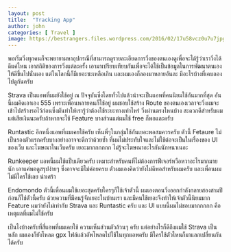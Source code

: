 ```yaml
---
layout: post
title:  "Tracking App"
author: john
categories: [ Travel ]
image: https://bestrangers.files.wordpress.com/2016/02/17u58vcz0u7u7jpg.jpg
---
```


พอเริ่มวิ่งทุกคนก็จะพยายามหาอุปกรณืที่สามารถดูรายละเอียดการวิ่งของตนเองดูเพื่อจะได้รู้ว่าเราวิ่งได้ดีแค่ไหน เอาสถิติของการวิ่งแต่ละครั้ง เอามาเปรียบเทียบกันเพื่อจะได้ใช้เป็นข้อมูลในการพัฒนาตนเองให้ดีขึ้นไปนั่นเอง แต่ในโลกนี้ก็มีเยอะซะเหลือเกิน และผมเองก็ลองมาหลายอันละ มีอะไรบ้างที่เคบลองไปดูกันครับ

Strava เป็นแอพที่ผมยังใช้อยู่ ณ ปัจจุบันซึ่งโดยทั่วไปแล้วน่าจะเป็นแอพที่คนนิยมใช้กันมากที่สุด อันนี้ผมคิดเอาเอง 555 เพราะเพื่อนหลายคนก็ใช้อยู่ ผมชอบใช้สร้าง Route ของตนเองเวลาจะวิ่งผมจะเข้าไปสร้างรอไว้ก่อนซึ่งมันทำให้เรารู้ว่าต้องใช้ระยะทางเท่าไหร่ วิ่งผ่านตรงไหนบ้าง สะดวกดีสำหรับผม แต่เสียเงินนะครับถ้าหากจะใช้ Feature บางส่วนแต่ผมใช้ free ก็พอและครับ

Runtastic อีกหนึ่งแอพที่ผมเคยใช้ครับ เห็นพี่ๆในกลุ่มใช้กันเยอะพอสมควรครับ ตัวนี้ Fetaure ไม่เป็นรองตัวแรกครับบางอย่างอาจจะดีกว่าด้วยซ้ำ ที่ผมไม่ประทับใจและไม่ใช้ต่อจะเป็นในเรื่องของ UI ของเว็บ และโฆษณาในเว็บครับ เยอะมากกกกกก ไม่รู้จะโฆษณาอะไรกันนักหนาเนอะ

Runkeeper แอพนี้ผมใช้แป็บเดียวครับ เหมาะสำหรับคนที่ไม่ต้องการฟีเจอร์หวือหวาอะไรมากมายนัก เอาแค่พอดูสรุปง่ายๆ ซึ่งอาจจะมีไม่ค่อยครบ ตัวผมเองคิดว่ายังไม่ดีพอสำหรับผมครับ และเพื่อนผมไม่มีใครใช้เลย น่าเศร้า

Endomondo ตัวนี้เพื่อนผมใช้เยอะสุดครับใครๆก็ใช้เจ้าตัวนี้ ผมเองตอนวิ่งออกกำลังกลายสองสามปีก่อนก็ใช่ตัวนี้ครับ ด้วยความที่มีคนรู้จักเยอะในบ้านเรา และมีคนใช้เยอะจึงทำให้เจ้าตัวนี้นิยมมาก Feature ผมว่ายังไม่เท่ากับ Strava และ Runtastic ครับ และ UI แบบนี้ผมไม่ชอบมากกกกก คือเหตุผลที่ผมไม่ใช้ครับ

เป็นไงบ้างครับที่สี่แอพที่ผมเคยใช้ ความเห็นส่วนตัวล้วนๆ ครับ แต่อย่างไรก็ดีถึงผมใช้ Strava เป็นหลัก ผมเองก็ยังโหลด gpx ไฟล์แล้วอัพโหลดไปใช้ในทุกแอพครับ มีใครใช้ตัวไหนก็มาแลกเปลี่ยนกันได้ครับ
